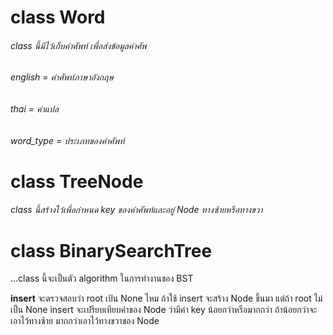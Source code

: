 # class Word
###### class นี้มีไว้เก็บคำศัพท์ เพื่อส่งข้อมูลคำศัพ
###### english = คำศัพท์ภาษาอังกฤษ
###### thai = คำแปล
###### word_type = ประเภทของคำศัพท์

# class TreeNode
###### class นี้สร้างไว้เพื่อกำหนด key ของคำศัพท์และอยู่ Node ทางซ้ายหรือทางขวา

# class BinarySearchTree
...class นี้จะเป็นตัว algorithm ในการทำงานของ BST

**insert** จะตรวจสอบว่า root เป้น None ไหม ถ้าใช้ insert จะสร้าง Node ขึ้นมา แต่ถ้า root ไม่เป็น None insert จะเปรียบเทียบค่าของ Node ว่ามีค่า key น้อยกว่าหรือมากกว่า ถ้าน้อยกว่าจะเอาไว้ทางซ้าย มากกว่าเอาไว้ทางขวาของ Node
